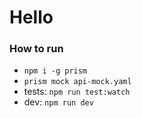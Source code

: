 # Hello

### How to run
- `npm i -g prism`
- `prism mock api-mock.yaml`
- tests: `npm run test:watch`
- dev: `npm run dev`
